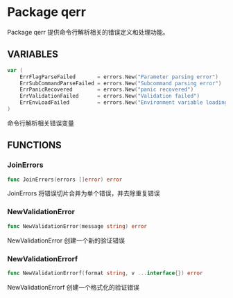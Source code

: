 # Package qerr

Package qerr 提供命令行解析相关的错误定义和处理功能。

## VARIABLES

```go
var (
    ErrFlagParseFailed       = errors.New("Parameter parsing error")             // 全局实例标志解析错误
    ErrSubCommandParseFailed = errors.New("Subcommand parsing error")            // 子命令标志解析错误
    ErrPanicRecovered        = errors.New("panic recovered")                     // 恐慌捕获错误
    ErrValidationFailed      = errors.New("Validation failed")                   // 参数验证失败错误
    ErrEnvLoadFailed         = errors.New("Environment variable loading failed") // 环境变量加载失败错误
)
```
命令行解析相关错误变量

## FUNCTIONS

### JoinErrors

```go
func JoinErrors(errors []error) error
```

JoinErrors 将错误切片合并为单个错误，并去除重复错误

### NewValidationError

```go
func NewValidationError(message string) error
```

NewValidationError 创建一个新的验证错误

### NewValidationErrorf

```go
func NewValidationErrorf(format string, v ...interface{}) error
```

NewValidationErrorf 创建一个格式化的验证错误